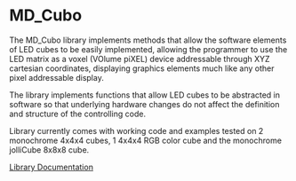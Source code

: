 # MD_Cubo #

The MD_Cubo library implements methods that allow the software elements of LED cubes to be easily implemented, allowing the programmer to use the LED matrix as a voxel (VOlume piXEL) device addressable through XYZ cartesian coordinates, displaying graphics elements much like any other pixel addressable display.

The library implements functions that allow LED cubes to be abstracted in software so that underlying hardware changes do not affect the definition and structure of the controlling code.

Library currently comes with working code and examples tested on 2 monochrome 4x4x4 cubes, 1 4x4x4 RGB color cube and the monochrome jolliCube 8x8x8 cube.

[Library Documentation](https://majicdesigns.github.io/MD_Cubo/)
